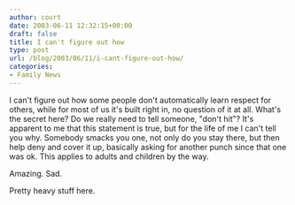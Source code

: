 ```yaml
---
author: court
date: 2003-06-11 12:32:15+00:00
draft: false
title: I can't figure out how
type: post
url: /blog/2003/06/11/i-cant-figure-out-how/
categories:
- Family News
---
```


I can't figure out how some people don't automatically learn respect for others, while for most of us it's built right in, no question of it at all.  What's the secret here?  Do we really need to tell someone, "don't hit"?  It's apparent to me that this statement is true, but for the life of me I can't tell you why.  Somebody smacks you one, not only do you stay there, but then help deny and cover it up, basically asking for another punch since that one was ok.  This applies to adults and children by the way.

Amazing.  Sad.

Pretty heavy stuff here.
